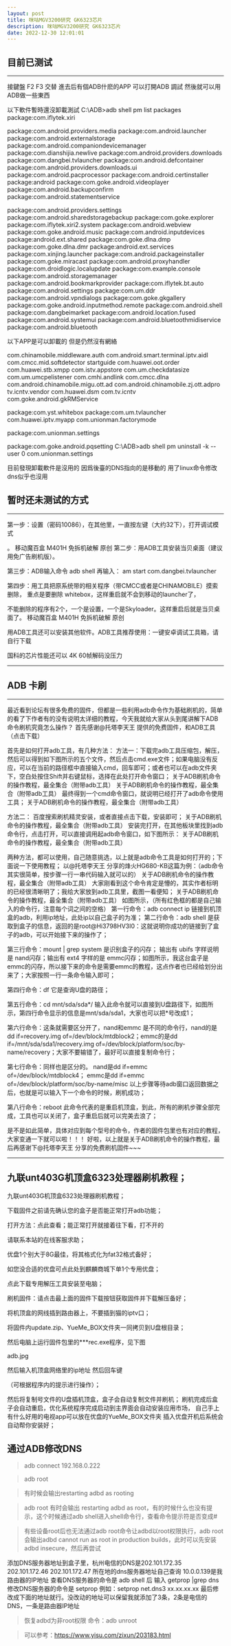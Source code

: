 ```yaml
---
layout: post
title: 咪咕MGV3200研究 GK6323芯片
description: 咪咕MGV3200研究 GK6323芯片
date: 2022-12-30 12:01:01
---
```


## 目前已测试

<hr/>

接鍵盤 F2 F3 交替
進去后有個ADB什麽的APP 可以打開ADB 調試
然後就可以用ADB做一些東西

以下軟件暫時還沒卸載測試
C:\ADB>adb shell pm list packages
package:com.iflytek.xiri

package:com.android.providers.media
package:com.android.launcher
package:com.android.externalstorage
package:com.android.companiondevicemanager
package:com.dianshijia.newlive
package:com.android.providers.downloads
package:com.dangbei.tvlauncher
package:com.android.defcontainer
package:com.android.providers.downloads.ui
package:com.android.pacprocessor
package:com.android.certinstaller
package:android
package:com.goke.android.videoplayer
package:com.android.backupconfirm
package:com.android.statementservice

package:com.android.providers.settings
package:com.android.sharedstoragebackup
package:com.goke.explorer
package:com.iflytek.xiri2.system
package:com.android.webview
package:com.goke.android.music
package:com.android.inputdevices
package:android.ext.shared
package:com.goke.dlna.dmp
package:com.goke.dlna.dmr
package:android.ext.services
package:com.xinjing.launcher
package:com.android.packageinstaller
package:com.goke.miracast
package:com.android.proxyhandler
package:com.droidlogic.localupdate
package:com.example.console
package:com.android.storagemanager
package:com.android.bookmarkprovider
package:com.iflytek.bt.auto
package:com.android.settings
package:com.um.ddr
package:com.android.vpndialogs
package:com.goke.gkgallery
package:com.goke.android.inputmethod.remote
package:com.android.shell
package:com.dangbeimarket
package:com.android.location.fused
package:com.android.systemui
package:com.android.bluetoothmidiservice
package:com.android.bluetooth

以下APP是可以卸載的 但是仍然沒有網絡

com.chinamobile.middleware.auth
com.android.smart.terminal.iptv.aidl
com.cmcc.mid.softdetector
startguide
com.huawei.oot.order
com.huawei.stb.xmpp
com.istv.appstore
com.um.checkdatasize
com.um.umcpelistener
com.cmhi.andlink
com.cmcc.dlna
com.android.chinamobile.migu.ott.ad
com.android.chinamobile.zj.ott.adpro
tv.icntv.vendor
com.huawei.dsm
com.tv.icntv
com.goke.android.gkRMService

package:com.yst.whitebox
package:com.um.tvlauncher
com.huawei.iptv.myapp
com.unionman.factorymode

package:com.unionman.settings

package:com.goke.android.pqsetting
C:\ADB>adb shell pm uninstall -k --user 0 com.unionman.settings

目前發現卸載軟件是沒用的 因爲後臺的DNS指向的是移動的
用了linux命令修改dns似乎也沒用



## 暂时还未测试的方式

<hr/>

第一步：设置（密码10086），在其他里，一直按左键（大约32下），打开调试模式

。 移动魔百盒 M401H 免拆机破解 原创
第二步：用ADB工具安装当贝桌面（建议用免广告刷机版）。


第三步：ADB输入命令
adb shell
再输入：
am start com.dangbei.tvlauncher


第四步：用工具把原系统带的相关程序（带CMCC或者是CHINAMOBILE）摸索删除，
重点是要删除 whitebox，这样重启就不会到移动的launcher了，

不能删除的程序有2个，一个是设置，一个是Skyloader。这样重启后就是当贝桌面了。
移动魔百盒 M401H 免拆机破解 原创

用ADB工具还可以安装其他软件。ADB工具推荐使用：一键安卓调试工具箱，请自行下载

国科的芯片性能还可以
4K 60帧解码没压力

<hr/>

## ADB 卡刷

<hr/>

最近看到论坛有很多免费的固件，但都是一些利用adb命令作为基础刷机的，简单的看了下作者有的没有说明太详细的教程，今天我就给大家从头到尾讲解下ADB命令刷机究竟怎么操作？
首先感谢@托塔李天王 提供的免费固件，和ADB工具（点击下载）


首先是如何打开adb工具，有几种方法：
方法一：下载完adb工具压缩包，解压，然后可以得到如下图所示的五个文件，然后点击cmd.exe文件；如果电脑没有反应，可以在当前的路径框中直接输入cmd，回车即可；或者也可以在adb文件夹下，空白处按住Shift并右键鼠标，选择在此处打开命令窗口；
关于ADB刷机命令的操作教程，最全集合（附带adb工具） 关于ADB刷机命令的操作教程，最全集合（附带adb工具）
最终得到一个cmd命令窗口，就说明已经打开了adb命令使用工具；
关于ADB刷机命令的操作教程，最全集合（附带adb工具）

方法二：
百度搜索刷机精灵安装，或者直接点击下载，安装即可；
关于ADB刷机命令的操作教程，最全集合（附带adb工具）
安装完打开，在其他板块里找到adb命令行，点击打开，可以直接调用起adb命令窗口，如下图所示：
关于ADB刷机命令的操作教程，最全集合（附带adb工具）

两种方法，都可以使用，自己随意挑选，以上就是adb命令工具是如何打开的；下面说一下使用教程；
以@托塔李天王 分享的烽火HG680-KB这篇为例：（adb命令其实很简单，按步骤一行一串代码输入就可以的）
关于ADB刷机命令的操作教程，最全集合（附带adb工具）
大家刚看到这个命令肯定是懵的，其实作者标明的已经很清晰明了；我给大家放到adb工具里，截图一看便知；
关于ADB刷机命令的操作教程，最全集合（附带adb工具）
如图所示，（所有红色框的都是自己输入的命令行，注意每个词之间的空格）
第一行命令：adb connect ip 链接到机顶盒的adb，利用ip地址，此处ip以自己盒子的为准；
第二行命令：adb shell 是获取到盒子的信息，返回的是root@Hi3798HV3I0：这就说明你成功的链接到了盒子的adb，可以开始接下来的操作了；

第三行命令：mount | grep system 是识别盒子的闪存；
输出有 ubifs 字样说明是 nand闪存；输出有 ext4 字样的是 emmc闪存；如图所示，我这台盒子是emmc的闪存，所以接下来的命令是需要emmc的教程，这点作者也已经给划分出来了；大家按照一行一条命令输入即可；

第四行命令：df 它是查询U盘的路径；

第五行命令：cd mnt/sda/sda*/ 输入此命令就可以直接到U盘路径下，如图所示，第四行命令显示的信息是mnt/sda/sda1，大家也可以把*号改成1；

第六行命令：这条就需要区分开了，nand和emmc 是不同的命令行，nand的是dd if=recovery.img  of=/dev/block/mtdblock2；emmc的是dd if=/mnt/sda/sda1/recovery.img  of=/dev/block/platform/soc/by-name/recovery；大家不要输错了，最好可以直接复制命令行；

第七行命令：同样也是区分的。
nand是dd if=emmc  of=/dev/block/mtdblock4；
emmc是dd if=emmc of=/dev/block/platform/soc/by-name/misc
以上步骤等待adb窗口返回数据之后，也就是可以输入下一个命令的时候，刷机成功；

第八行命令：reboot 此命令代表的是重启机顶盒，到此，所有的刷机步骤全部完成，工具也可以关闭了，盒子重启后就可以完美去浪了；

是不是如此简单，具体对应到每个型号的命令，作者的固件包里也有对应的教程，大家变通一下就可以啦！！！
好啦，以上就是关于ADB刷机命令的操作教程，最后再感谢下@托塔李天王 分享的免费刷机固件~~~

<hr/>

## 九联unt403G机顶盒6323处理器刷机教程；

九联unt403G机顶盒6323处理器刷机教程；

下载固件之前请先确认您的盒子是否能正常打开adb功能；

打开方法：点此查看；能正常打开就接着往下看，打不开的

请联系本站的在线客服求助；

优盘1个别大于8G最佳，将其格式化为fat32格式备好；

如您没合适的优盘可点此处到麒麟商城下单1个专用优盘；

点此下载专用解压工具安装至电脑；

刷机固件：请点击最上面的固件下载按钮获取固件并下载解压备好；

将机顶盒的网线插到路由器上，不要插到猫的iptv口；

将固件内update.zip、YueMe_BOX文件夹一同拷贝到U盘根目录；

然后电脑上运行固件包里的***rec.exe程序，见下图

adb.jpg

然后输入机顶盒网络里的ip地址 然后回车键

（可根据程序内的提示进行操作）；

然后将复制号文件的U盘插机顶盒，盒子会自动复制文件并刷机；
刷机完成后盒子会自动重启，优化系统程序完成启动到主界面会自动安装应用市场，
自己手上有什么好用的电视app可以放在优盘的YueMe_BOX文件夹
插入优盘开机后系统会自动帮你安装好；


## 通过ADB修改DNS

> adb connect 192.168.0.222

> adb root

>  有时候会输出restarting adbd as rooting

> adb root 有时会输出 restarting adbd as root，有的时候什么也没有提示，这个时候通过adb shell进入shell命令行，查看命令提示符是否变成#

> 有些设备root后也无法通过adb root命令让adbd以root权限执行，adb root会输出adbd cannot run as root in production builds，此时可以先安装adbd insecure，然后再尝试

添加DNS服务器地址到盒子里，杭州电信的DNS是202.101.172.35
202.101.172.46
202.101.172.47
所在地的dns服务器地址自己查询
10.0.0.139是我路由器的IP地址
查看DNS服务器的命令是 adb shell 后
输入 getprop |grep dns
修改DNS服务器的命令是
setprop
例如：setprop net.dns3 xx.xx.xx.xx
最后修改成下面的地址就行。没改动的地址可以保留我就添加了3条，2条是电信的DNS，一条是路由器IP地址

> 恢复adbd为非root权限 命令：adb unroot


>  可以参考：https://www.yisu.com/zixun/203183.html
